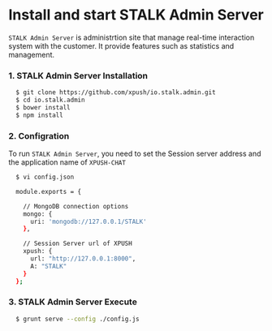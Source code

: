 Install and start STALK Admin Server
======================
`STALK Admin Server` is administrtion site that manage real-time interaction system with the customer. It provide features such as statistics and management.

### 1. STALK Admin Server Installation
``` bash
  $ git clone https://github.com/xpush/io.stalk.admin.git
  $ cd io.stalk.admin
  $ bower install
  $ npm install
```

### 2. Configration
To run `STALK Admin Server`, you need to set the Session server address and the application name of `XPUSH-CHAT`
``` bash
  $ vi config.json

  module.exports = {

    // MongoDB connection options
    mongo: {
      uri: 'mongodb://127.0.0.1/STALK'
    },

    // Session Server url of XPUSH
    xpush: {
      url: "http://127.0.0.1:8000",
      A: "STALK"
    }
  };

```  

### 3. STALK Admin Server Execute
``` bash
  $ grunt serve --config ./config.js
```
